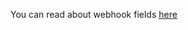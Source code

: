 You can read about webhook
fields [here](https://grafana.com/docs/grafana/latest/alerting/alerting-rules/manage-contact-points/webhook-notifier/)
